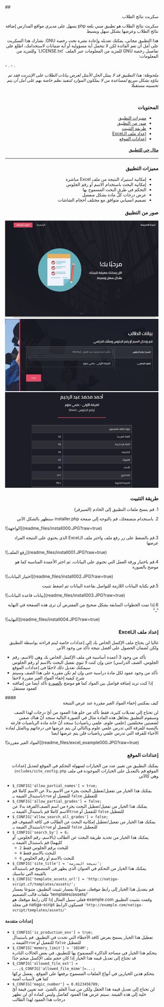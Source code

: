 
##<div dir="rtl"> سكربت نتائج الطلاب</div>
<p dir="rtl">سكربت نتائج الطلاب هو تطبيق مبني بلغة php يسهل على مديري مواقع المدارس إضافة نتائج الطلاب وعرضها بشكل سهل وبسيط</p>

<p dir="rtl">هذا التطبيق مجاني، يمكنك تعديله وإعادة نشره تحت رخصة GNU. نشارك هذا السكربت على أمل أن تعم الفائدة لكن لا نتحمل أية مسؤولية أو أية ضمانات لاستخدامك، اطلع على تفاصيل رخصة GNU للمزيد من المعلومات عبر الملف `LICENSE.txt` وللمزيد من المعلومات:</p>
- <http://www.gnu.org/licenses/>.
- <http://opensource.org/licenses/>.

<p dir="rtl"><em>ملحوظة: هذا التطبيق قد لا يمثل الحل الأمثل لعرض بيانات الطلاب على الإنترنت فقد تم بناؤه بشكل سريع لمساعدة من لا يملكون الموارد لتنفيذ نظم خاصة بهم على أمل أن يتم تحسينه مستقبلًا</em></p>
<br/>

### <div dir="rtl"> المحتويات</div>
<div dir="rtl">
<ul>
<li><a href="#features">مميزات التطبيق</a></li>
<li><a href="#screenshots">صور من التطبيق</a></li>
<li><a href="#installation">طريقة التثبيت</a></li>
<li><a href="#sheet_structure">إعداد ملف الـExcel</a></li>
<li><a href="#site_configuration">إعدادات الموقع</a></li>
</ul>
</div>

#### <div dir="rtl"><a href="http://natiga-script.cf">مثال حي للتطبيق</a></div>
---

### <div dir="rtl"> <a name="features"></a>مميزات التطبيق</div>

<div dir="rtl"><ul>
<li>إمكانية استيراد النتيجة من ملف Excel مباشرة</li>
<li>إمكانية البحث باستخدام الاسم أو رقم الجلوس</li>
<li>التحكم في طرق البحث المسموح بها</li>
<li>عرض درجات كلّ مادة بشكل منفصل</li>
<li>تصميم انسيابي متوافق مع مختلف أحجام الشاشات</li>
</ul></div>

###  <div dir="rtl"> <a name="screenshots"></a> صور من التطبيق</div>

![الواجهة](readme_files/screen001.JPG?raw=true)
![البحث](readme_files/screen002.JPG?raw=true)
![النتيجة](readme_files/screen003.JPG?raw=true)

###  <div dir="rtl"> <a name="installation"></a>طريقة التثبيت</div>

<p dir="rtl">1. قم بنسخ ملفات التطبيق إلى الخادم (السيرفر) </p>
<p dir="rtl">2. باستخدام متصفحك، قم بالتوجه إلى صفحة installer.php ستظهر بالشكل الآتي</p>
![الواجهة](readme_files/install000.JPG?raw=true)
<br/>
<p dir="rtl">3.قم بالضغط على زر رفع ملف واختر ملف الـExcel الذي يحتوي على النتيجة المراد عرضها</p>
![رفع الملف](readme_files/install001.JPG?raw=true)
<br/>
<p dir="rtl">4.قم باختيار ورقة العمل التي تحتوي على البيانات، ثم اختر الأعمدة المناسبة كما هو موضح بالصورة</p>
![اختيار البيانات](readme_files/install002.JPG?raw=true)
<p dir="rtl">5.قم بكتابة البيانات اللازمة للتواصل بقاعدة البيانات ثم اضغط تثبيت</p>
![بيانات قاعدة البيانات](readme_files/install003.JPG?raw=true)
<p dir="rtl">6.إذا تمت الخطوات السابقة بشكل صحيح من المفترض أن ترى هذه الصفحة في النهاية ^_^</p>
![النهاية](readme_files/install004.JPG?raw=true)

###  <div dir="rtl"> <a name="sheet_structure"></a>إعداد ملف الـExcel</div>
<p dir="rtl">
غالبا لن يحتاج ملف الإكسل الخاص بك إلى إعدادات خاصة ليتم قراءته بواسطة التطبيق ولكن لضمان الحصول على أفضل نتيجة تأكد من وجود الآتي
<ul>
<li>تأكد من وجود 3 أعمدة أساسية في ملف الإكسل الخاص بك وهي (الاسم، رقم الجلوس، الصف الدراسي) حتى وإن كنت لا تنوي تفعيل البحث بالاسم أو رقم الجلوس سيمكنك تعديل ذلك لاحقًا في إعدادات الموقع</li>
<li>تأكد من وجود عمود لكل مادة دراسية حتى وإن لم تكن مقررة على هذا الصف وسيتم شرح كيفية إخفاء المواد الغير مقررة لاحقا</li>
<li>إذا كنت تريد إضافة فواصل بين المواد كما هو موضح <a href="templates/assets/images/sep_cell_example.jpg"> بالصورة</a> تأكد أيضا من إضافته كعمود مستقل</li>
</ul>
</p>
#### <div dir="rtl">كيف يمكنني إخفاء المواد الغير مقررة عند عرض النتيجة</div>
<p dir="rtl">
لن تحتاج إلى تعديلات كثيرة، فقط تأكد من خلو هذا العمود من أيّ درجات لهذا الصف وسيقوم التطبيق بتجاهل هذه المادة
مثال
في الصورة التالية ستجد أنّ هناك صفين لشعبتين مختلفتين (علمي علوم، علمي رياضيات)
ستجد أنّ خانة مادة الرياضيات فارغة بالنسبة للفرقة التي تدرس علمي علوم وبالتالي لن يتم عرضها في درجاتهم
وبالمثل لمادة الأحياء للفرقة التي تدرس علمي رياضيات فلن يتم عرضها أيضا
</p>
![المواد الغير مقررة](readme_files/excel_example000.JPG?raw=true)

### <div dir="rtl"><a name="site_configuration"></a>إعدادات الموقع</div>
<p dir="rtl">
يمكنك التطبيق من تغيير عدد من الخيارات لسهولة التحكم في الموقع
لتعديل إعدادات الموقع قم بالتعديل على الخيارات الموجودة في ملف <code>includes/site_config.php</code> وهي كالآتي
<ul>
<li><code>$_CONFIG['allow_partial_names'] = true;</code>
<br/>
يمكنك هذا الخيار من تفعيل/تعطيل البحث بجزء من الاسم بدلا عن الاسم كاملا
قم باستبدال القيمة بـ<code>true</code> للتفعيل أو <code>false</code> للتعطيل
</li>
<li><code>$_CONFIG['allow_partial_grades'] = false;</code>
<br/>
يمكنك هذا الخيار من تفعيل/تعطيل البحث بجزء من اسم الصف/الفرقة بدلا عن الاسم كاملا
قم باستبدال القيمة بـ<code>true</code> للتفعيل أو <code>false</code> للتعطيل
</li>
<li><code>$_CONFIG['allow_search_all_grades'] = false;</code>
<br/>
يمكنك هذا الخيار من تفعيل/تعطيل إمكانية البحث عن الطالب في كافة الصفوف
قم باستبدال القيمة بـ<code>true</code> للتفعيل أو <code>false</code> للتعطيل
</li>
<li><code>$_CONFIG['search_by'] = 6;</code>
<br/>
يمكنك هذا الخيار من تحديد طريقة البحث عن الطالب (بالاسم، رقم الجلوس، أو كليهما)
قم باستبدال القيمة بـ
<ul><li><code>2</code> للبحث برقم الجلوس فقط</li>
<li><code>4</code> للبحث بالاسم فقط </li>
<li><code>6</code> للبحث بالاسم أو رقم الجلوس</li>
</ul>
</li>
<li><code>$_CONFIG['site_title'] = 'نتيجة المدرسة';</code>
<br/>
يمكنك هذا الخيار من التحكم في العنوان الذي يظهر في المتصفح
فم باستبداله بالقيمة التي تناسبك
</li>
<li><code>$_CONFIG['template_assets_url'] = 'http://natiga-script.cf/templates/assets/';</code>
<br/>
قم بتعديل هذا الخيار إلى رابط موقعك، متبوعًا بمسار تثبيت التطبيق، متبوعا بمسار ملفات قالب التصميم 
'templates/assets/'
<br/>
فعلى سبيل المثال إذا كان رابط موقعك هو example.com وقمت بتثبيت التطبيق في مجلد natiga-script فسيكون الرابط 
<code>'http://example.com/natiga-script/templates/assets/'</code>
</li>
</ul>
<h4>إعدادات متقدمة</h4>
<ul>
<li><code>$_CONFIG['is_production_env'] = true;</code>
<br/>
تعطيل هذا الخيار يسمح بعرض كافة الأخطاء التي تحدث في التطبيق.
قم باستبدال القيمة بـ<code>true</code> للتفعيل أو <code>false</code> للتعطيل
</li>
<li><code>$_CONFIG['memory_limit'] = '1024M';</code>
<br/>
يتحكم هذا الخيار في مساحة الذاكرة المسموح بها للتطبيق، في بعض الحالات النادرة قد تحتاج إلى تعديل قيمة هذا الخيار إذا كان حجم ملف الإكسل ضخم جدًا
</li>
<li><code>$_CONFIG['allowed_file_ext'] = ...;$_CONFIG['allowed_file_mime']=...;</code>
<br/>
يتحكم هذين الخيارين في أنواع الملفات المسموح برفعها على الموقع . يفضل تركها كما هي لأسباب أمنية
</li>
<li><code>$_CONFIG['magic_number'] = 0.0123456789;</code>
<br/>
لن تحتاج إلى تعديل قيمة هذا الحقل ولكن من مبدأ العلم بالشئ. عند تعيين قيمة أيّ خلية إلى هذه القيمة. سيتم عرض هذا العمود كفاصل وليس كمادة أي لن تظهر درجات هذا العمود لهذا الطالب
</li>
</ul>
</p>

